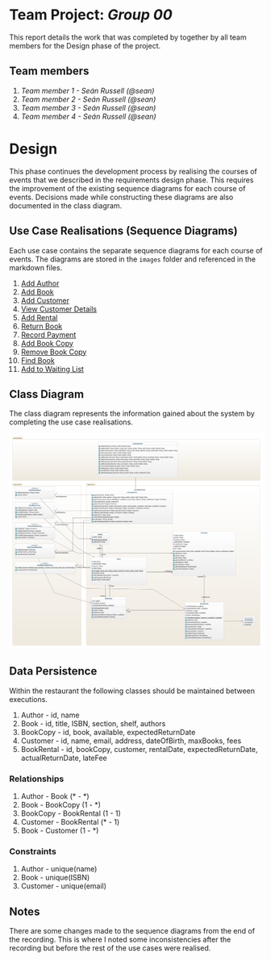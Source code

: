 # Team Project: *Group 00*
This report details the work that was completed by together by all team members for the Design phase of the project.

## Team members
1. *Team member 1 - Seán Russell (@sean)*
1. *Team member 2 - Seán Russell (@sean)*
1. *Team member 3 - Seán Russell (@sean)*
1. *Team member 4 - Seán Russell (@sean)*

# Design

This phase continues the development process by realising the courses of events that we described in the requirements design phase. This requires the improvement of the existing sequence diagrams for each course of events. Decisions made while constructing these diagrams are also documented in the class diagram.

## Use Case Realisations (Sequence Diagrams)

Each use case contains the separate sequence diagrams for each course of events. The diagrams are stored in the `images` folder and referenced in the markdown files.

1. [Add Author](01-Add-Author.md)
2. [Add Book](02-Add-Book.md)
3. [Add Customer](03-Add-Customer.md)
4. [View Customer Details](04-View-Customer-Details.md)
5. [Add Rental](05-Add-Rental.md)
6. [Return Book](06-Return-Book.md)
7. [Record Payment](07-Record-Payment.md)
8. [Add Book Copy](08-Add-Book-Copy.md)
9. [Remove Book Copy](09-Remove-Book-Copy.md)
10. [Find Book](10-Find-Book.md)
11. [Add to Waiting List](11-Add-List.md)

## Class Diagram

The class diagram represents the information gained about the system by completing the use case realisations.

![Class Diagram](images/class-diagram.svg)

## Data Persistence
Within the restaurant the following classes should be maintained between executions.
1. Author - id, name
2. Book - id, title, ISBN, section, shelf, authors
3. BookCopy - id, book, available, expectedReturnDate
4. Customer - id, name, email, address, dateOfBirth, maxBooks, fees
5. BookRental - id, bookCopy, customer, rentalDate, expectedReturnDate, actualReturnDate, lateFee

### Relationships
1. Author - Book (* - *)
2. Book - BookCopy (1 - *)
3. BookCopy - BookRental (1 - 1)
4. Customer - BookRental (* - 1)
5. Book - Customer (1 - *)

### Constraints

1. Author - unique(name)
2. Book - unique(ISBN)
3. Customer - unique(email)

## Notes

There are some changes made to the sequence diagrams from the end of the recording. This is where I noted some inconsistencies after the recording but before the rest of the use cases were realised.

